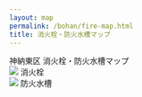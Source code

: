 ```yaml
---
layout: map
permalink: /bohan/fire-map.html
title: 消火栓・防火水槽マップ
---
```


<div id="header-container">
    <div id="title">神納東区 消火栓・防火水槽マップ</div>
    <div id="legend">
        <div class="legend-item">
            <img src="https://raw.githubusercontent.com/pointhi/leaflet-color-markers/master/img/marker-icon-red.png"> 消火栓
        </div>
        <div class="legend-item">
            <img src="https://raw.githubusercontent.com/pointhi/leaflet-color-markers/master/img/marker-icon-blue.png"> 防火水槽
        </div>
    </div>
</div>
<div id="map_container"></div>

<script>
    var map = L.map('map_container').setView([35.4265, 139.97267], 17); /* ズームレベルを16から17に調整 */

    var osm = L.tileLayer('https://{s}.tile.openstreetmap.org/{z}/{x}/{y}.png', {
        attribution: '&copy; <a href="https://www.openstreetmap.org/copyright">OpenStreetMap</a> contributors'
    });
    
    var gsi_std = L.tileLayer('https://cyberjapandata.gsi.go.jp/xyz/std/{z}/{x}/{y}.png', {
        attribution: '出典: <a href="http://www.gsi.go.jp/">国土地理院</a>'
    });
    
    var gsi_pale = L.tileLayer('https://cyberjapandata.gsi.go.jp/xyz/pale/{z}/{x}/{y}.png', {
        attribution: '出典: <a href="http://www.gsi.go.jp/">国土地理院</a>'
    });
    
    osm.addTo(map);

    var fireHydrantIcon = L.icon({
        iconUrl: 'https://raw.githubusercontent.com/pointhi/leaflet-color-markers/master/img/marker-icon-red.png',
        shadowUrl: 'https://cdnjs.cloudflare.com/ajax/libs/leaflet/0.7.7/images/marker-shadow.png',
        iconSize:    [25, 41],
        shadowSize:  [41, 41],
        iconAnchor:  [12, 41],
        popupAnchor: [1, -34]
    });

    var waterTankIcon = L.icon({
        iconUrl: 'https://raw.githubusercontent.com/pointhi/leaflet-color-markers/master/img/marker-icon-blue.png',
        shadowUrl: 'https://cdnjs.cloudflare.com/ajax/libs/leaflet/0.7.7/images/marker-shadow.png',
        iconSize:    [25, 41],
        shadowSize:  [41, 41],
        iconAnchor:  [12, 41],
        popupAnchor: [1, -34]
    });

    var points = [
        { "name": "消火栓_001", "lat": 35.4249187, "lng": 139.9616523, "type": "消火栓" },
        { "name": "消火栓_002", "lat": 35.4241928, "lng": 139.9616979, "type": "消火栓" },
        { "name": "消火栓_003", "lat": 35.4234519, "lng": 139.9619715, "type": "消火栓" },
        { "name": "消火栓_004", "lat": 35.4229763, "lng": 139.9619721, "type": "消火栓" },
        { "name": "消火栓_005", "lat": 35.4237847, "lng": 139.9632519, "type": "消火栓" },
        { "name": "消火栓_006（道路上）", "lat": 35.4229481, "lng": 139.9635439, "type": "消火栓" },
        { "name": "消火栓_007", "lat": 35.4242369, "lng": 139.9642396, "type": "消火栓" },
        { "name": "消火栓_008", "lat": 35.4235413, "lng": 139.9647447, "type": "消火栓" },
        { "name": "消火栓_009（道路上）", "lat": 35.4231484, "lng": 139.9653127, "type": "消火栓" },
        { "name": "消火栓_010", "lat": 35.4240677, "lng": 139.9657549, "type": "消火栓" },
        { "name": "消火栓_011（道路上）", "lat": 35.4247016, "lng": 139.9661076, "type": "消火栓" },
        { "name": "消火栓_012", "lat": 35.424451, "lng": 139.9664023, "type": "消火栓" },
        { "name": "消火栓_013", "lat": 35.4236918, "lng": 139.9668774, "type": "消火栓" },
        { "name": "消火栓_014（歩道上）", "lat": 35.4246106, "lng": 139.9683221, "type": "消火栓" },
        { "name": "消火栓_015", "lat": 35.4300094, "lng": 139.9693944, "type": "消火栓" },
        { "name": "消火栓_016", "lat": 35.4291609, "lng": 139.9691955, "type": "消火栓" },
        { "name": "消火栓_017", "lat": 35.4285618, "lng": 139.97258, "type": "消火栓" },
        { "name": "消火栓_018", "lat": 35.4300468, "lng": 139.9737387, "type": "消火栓" },
        { "name": "消火栓_019", "lat": 35.4277294, "lng": 139.9693651, "type": "消火栓" },
        { "name": "消火栓_020", "lat": 35.4274453, "lng": 139.9702986, "type": "消火栓" },
        { "name": "消火栓_021", "lat": 35.4265396, "lng": 139.9702968, "type": "消火栓" },
        { "name": "消火栓_022", "lat": 35.4243595, "lng": 139.9706637, "type": "消火栓" },
        { "name": "消火栓_023", "lat": 35.4237145, "lng": 139.9732447, "type": "消火栓" },
        { "name": "消火栓_024", "lat": 35.4228563, "lng": 139.975448, "type": "消火栓" },
        { "name": "消火栓_025", "lat": 35.4243549, "lng": 139.9783975, "type": "消火栓" },
        { "name": "消火栓_026", "lat": 35.4252007, "lng": 139.9797051, "type": "消火栓" },
        { "name": "消火栓_027", "lat": 35.420298, "lng": 139.9782052, "type": "消火栓" },
        { "name": "消火栓_028", "lat": 35.4210936, "lng": 139.9787692, "type": "消火栓" },
        { "name": "防火水槽_001（40立方メートル）", "lat": 35.4239044, "lng": 139.9628526, "description": "40.00立方メートル", "type": "防火水槽" },
        { "name": "防火水槽_002（42立方メートル）", "lat": 35.4266827, "lng": 139.9696236, "type": "防火水槽" },
        { "name": "防火水槽_003（40立方メートル）", "lat": 35.4282608, "lng": 139.9684578, "type": "防火水槽" },
        { "name": "防火水槽_004（40立方メートル）", "lat": 35.4243704, "lng": 139.969123, "type": "防火水槽" },
        { "name": "耐火水槽_005（40立方メートル）", "lat": 35.4241981, "lng": 139.9716452, "type": "防火水槽" },
        { "name": "防火水槽_006（42立方メートル）", "lat": 35.4224351, "lng": 139.9767928, "type": "防火水槽" }
    ];

    points.forEach(function(point) {
        var icon = (point.type === "消火栓") ? fireHydrantIcon : waterTankIcon;
        var marker = L.marker([point.lat, point.lng], {icon: icon}).addTo(map);
        var popupContent = `<b>${point.name}</b>`;
        if (point.description) {
            popupContent += `<br>${point.description}`;
        }
        marker.bindPopup(popupContent);
    });

    var baseMaps = {
        "OpenStreetMap": osm,
        "国土地理院 標準地図": gsi_std,
        "国土地理院 淡色地図": gsi_pale
    };

    L.control.layers(baseMaps).addTo(map);
</script>